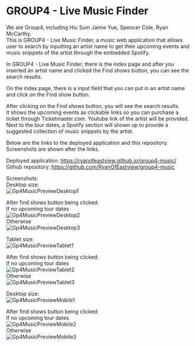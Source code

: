 # GROUP4 - Live Music Finder	

We are Group4, including Hiu Sum Jaime Yue, Spencer Cole, Ryan McCarthy.		          
This is GROUP4 - Live Music Finder, a music web application that allows
 user to search by inputting an artist name to get their upcoming events and music snippets of the artist through 
the embedded Spotify.    	

In GROUP4 - Live Music Finder, there is the index page and after you inserted an artist name and clicked the Find shows button, you can see the search results.           
          
On the index page, there is a input field that you can put in an artist name and click on the Find show button.          
          
After clicking on the Find shows button, you will see the search results.  
It shows the upcoming events as clickable links so you can purchase a ticket through Ticketmaster.com. 
Youtube link of the artist will be provided. Next to the tour dates, a Spotify section will shown up to provide 
a suggested collection of music snippets by the artist. 	  

Below are the links to the deployed application and this repository. Screenshots are shown after the links.

Deployed application: https://ryanofeastview.github.io/group4-music/      
Github repository: https://github.com/RyanOfEastview/group4-music	  

Screenshots:     
Desktop size: 	      
![Gp4MusicPreviewDesktop1](https://github.com/RyanOfEastview/group4-music/blob/main/screenshots/Gp4MusicPreviewDesktop1.jpg "Gp4MusicPreviewDesktop1")           

After find shows button being clicked:     
If no upcoming tour dates     
![Gp4MusicPreviewDesktop2](https://github.com/RyanOfEastview/group4-music/blob/main/screenshots/Gp4MusicPreviewDesktop2.jpg "Gp4MusicPreviewDesktop2")            
Otherwise            
![Gp4MusicPreviewDesktop3](https://github.com/RyanOfEastview/group4-music/blob/main/screenshots/Gp4MusicPreviewDesktop3.jpg "Gp4MusicPreviewDesktop3")          

Tablet size: 	      
![Gp4MusicPreviewTablet1](https://github.com/RyanOfEastview/group4-music/blob/main/screenshots/Gp4MusicPreviewTablet1.jpg "Gp4MusicPreviewTablet1")           

After find shows button being clicked:     
If no upcoming tour dates     
![Gp4MusicPreviewTablet2](https://github.com/RyanOfEastview/group4-music/blob/main/screenshots/Gp4MusicPreviewTablet2.jpg "Gp4MusicPreviewTablet2")            
Otherwise            
![Gp4MusicPreviewTablet3](https://github.com/RyanOfEastview/group4-music/blob/main/screenshots/Gp4MusicPreviewTablet3.jpg "Gp4MusicPreviewTablet3")          

Desktop size: 	      
![Gp4MusicPreviewMobile1](https://github.com/RyanOfEastview/group4-music/blob/main/screenshots/Gp4MusicPreviewMobile1.jpg "Gp4MusicPreviewMobile1")           

After find shows button being clicked:     
If no upcoming tour dates     
![Gp4MusicPreviewMobile2](https://github.com/RyanOfEastview/group4-music/blob/main/screenshots/Gp4MusicPreviewTablet2.jpg "Gp4MusicPreviewMobile2")            
Otherwise            
![Gp4MusicPreviewMobile3](https://github.com/RyanOfEastview/group4-music/blob/main/screenshots/Gp4MusicPreviewTablet3.jpg "Gp4MusicPreviewMobile3")          


